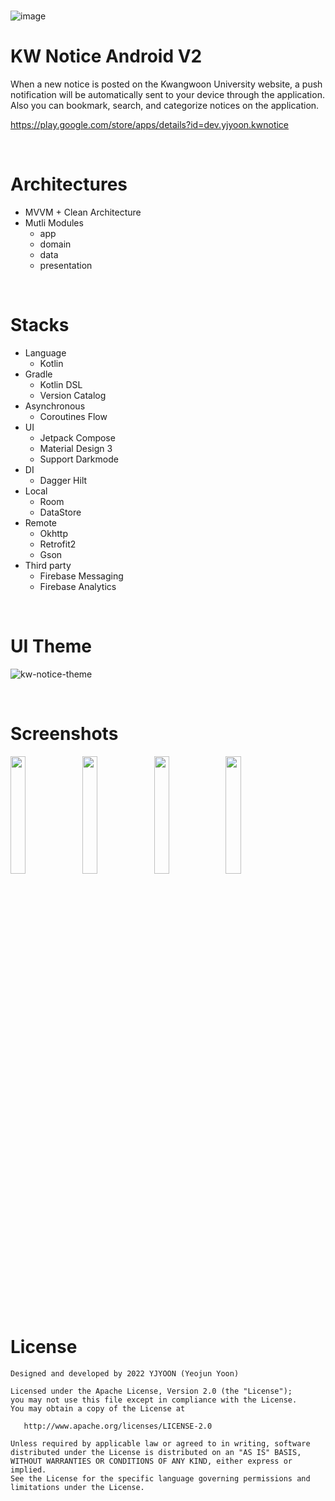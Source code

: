 <br>

![image](https://user-images.githubusercontent.com/72238126/180598251-9c2a726d-6618-45d6-8565-633290d395fa.png)

# KW Notice Android V2

When a new notice is posted on the Kwangwoon University website, a push notification will be automatically sent to your device through the application. Also you can bookmark, search, and categorize notices on the application.

https://play.google.com/store/apps/details?id=dev.yjyoon.kwnotice

<br>

# Architectures
- MVVM + Clean Architecture
- Mutli Modules
  - app
  - domain
  - data
  - presentation

<br>

# Stacks
- Language
  - Kotlin
- Gradle
  - Kotlin DSL
  - Version Catalog
- Asynchronous
  - Coroutines Flow
- UI
  - Jetpack Compose
  - Material Design 3
  - Support Darkmode
- DI
  - Dagger Hilt
- Local
  - Room
  - DataStore
- Remote
  - Okhttp
  - Retrofit2
  - Gson
- Third party
  - Firebase Messaging
  - Firebase Analytics

<br>

# UI Theme
![kw-notice-theme](https://user-images.githubusercontent.com/72238126/180598014-9d11a270-793a-4a0d-ad4f-47d27bdd387a.png)

<br>

# Screenshots

<p>
  <img width="22%" src="https://user-images.githubusercontent.com/72238126/180598029-2c5e78df-5fc9-4645-8ddf-c8702b7f0c7b.png">
  <img width="22%" src="https://user-images.githubusercontent.com/72238126/180598032-71850a73-6a92-4512-88e6-a90ab4a3cffa.png">
  <img width="22%" src="https://user-images.githubusercontent.com/72238126/180598038-c3263ad0-e227-4e03-9981-291d1d440e25.png">
  <img width="22%" src="https://user-images.githubusercontent.com/72238126/180598039-8c7ae538-4140-407c-94a7-c91b71eb0ad5.png">
</p>

<br>

# License
```
Designed and developed by 2022 YJYOON (Yeojun Yoon)

Licensed under the Apache License, Version 2.0 (the "License");
you may not use this file except in compliance with the License.
You may obtain a copy of the License at

   http://www.apache.org/licenses/LICENSE-2.0

Unless required by applicable law or agreed to in writing, software
distributed under the License is distributed on an "AS IS" BASIS,
WITHOUT WARRANTIES OR CONDITIONS OF ANY KIND, either express or implied.
See the License for the specific language governing permissions and
limitations under the License.
```
